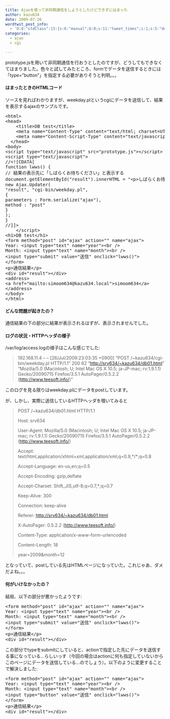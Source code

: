 ```yaml
---
title: Ajaxを使って非同期通信をしようとしたけどできずにはまった
author: kazu634
date: 2009-07-26
wordtwit_post_info:
  - 'O:8:"stdClass":13:{s:6:"manual";b:0;s:11:"tweet_times";i:1;s:5:"delay";i:0;s:7:"enabled";i:1;s:10:"separation";s:2:"60";s:7:"version";s:3:"3.7";s:14:"tweet_template";b:0;s:6:"status";i:2;s:6:"result";a:0:{}s:13:"tweet_counter";i:2;s:13:"tweet_log_ids";a:1:{i:0;i:4725;}s:9:"hash_tags";a:0:{}s:8:"accounts";a:1:{i:0;s:7:"kazu634";}}'
categories:
  - ajax
  - cgi

---
```

<div class="section">
<p>
    prototype.jsを用いて非同期通信を行おうとしたのですが、どうしてもできなくてはまりました。色々と試してみたところ、formでデータを送信するときには「type=&#8221;button&#8221;」を指定する必要がありそうと判明。。。
</p>
  
<h4>
    はまったときのHTMLコード
</h4>
  
<p>
    ソースを見ればわかりますが、weekday.plというcgiにデータを送信して、結果を表示するajaxのサンプルです。
</p>
  
<pre class="syntax-highlight">
<span class="synIdentifier">&#60;</span><span class="synStatement">html</span><span class="synIdentifier">&#62;</span>
<span class="synIdentifier">&#60;</span><span class="synStatement">head</span><span class="synIdentifier">&#62;</span>
<span class="synPreProc">    </span><span class="synIdentifier">&#60;</span><span class="synStatement">title</span><span class="synIdentifier">&#62;</span>DB test<span class="synIdentifier">&#60;/</span><span class="synStatement">title</span><span class="synIdentifier">&#62;</span>
<span class="synPreProc">    </span><span class="synIdentifier">&#60;</span><span class="synStatement">meta</span><span class="synIdentifier"> </span><span class="synType">name</span><span class="synIdentifier">=</span><span class="synConstant">&#34;Content-Type&#34;</span><span class="synIdentifier"> </span><span class="synType">content</span><span class="synIdentifier">=</span><span class="synConstant">&#34;text/html; charset=UTF-8&#34;</span><span class="synIdentifier"> /&#62;</span>
<span class="synPreProc">    </span><span class="synIdentifier">&#60;</span><span class="synStatement">meta</span><span class="synIdentifier"> </span><span class="synType">name</span><span class="synIdentifier">=</span><span class="synConstant">&#34;Content-Script-Type&#34;</span><span class="synIdentifier"> </span><span class="synType">content</span><span class="synIdentifier">=</span><span class="synConstant">&#34;text/javascript&#34;</span><span class="synIdentifier"> /&#62;</span>
<span class="synPreProc">  </span><span class="synIdentifier">&#60;/</span><span class="synStatement">head</span><span class="synIdentifier">&#62;</span>
<span class="synIdentifier">&#60;</span><span class="synStatement">body</span><span class="synIdentifier">&#62;</span>
<span class="synIdentifier">&#60;</span><span class="synStatement">script</span><span class="synIdentifier"> </span><span class="synType">type</span><span class="synIdentifier">=</span><span class="synConstant">&#34;text/javascript&#34;</span><span class="synIdentifier"> </span><span class="synType">src</span><span class="synIdentifier">=</span><span class="synConstant">&#34;prototype.js&#34;</span><span class="synIdentifier">&#62;&#60;/</span><span class="synStatement">script</span><span class="synIdentifier">&#62;</span>
<span class="synIdentifier">&#60;</span><span class="synStatement">script</span><span class="synIdentifier"> </span><span class="synType">type</span><span class="synIdentifier">=</span><span class="synConstant">&#34;text/javascript&#34;</span><span class="synIdentifier">&#62;</span>
<span class="synComment">//&#60;![CDATA[</span>
<span class="synIdentifier">function</span><span class="synSpecial"> lwws</span>()<span class="synSpecial"> </span><span class="synIdentifier">{</span>
<span class="synComment">// 結果の表示先に「しばらくお待ちください」と表示する</span>
<span class="synStatement">document</span><span class="synSpecial">.getElementById</span>(<span class="synConstant">&#34;result&#34;</span>)<span class="synSpecial">.innerHTML = </span><span class="synConstant">&#34;&#60;p&#62;しばらくお待ちください...&#60;/p&#62;&#34;</span><span class="synSpecial">;</span>
<span class="synStatement">new</span><span class="synSpecial"> Ajax.Updater</span>(
<span class="synConstant">&#34;result&#34;</span><span class="synSpecial">, </span><span class="synConstant">&#34;cgi-bin/weekday.pl&#34;</span><span class="synSpecial">,</span>
<span class="synIdentifier">{</span>
<span class="synSpecial">parameters : Form.serialize</span>(<span class="synConstant">&#34;ajax&#34;</span>)<span class="synSpecial">,</span>
<span class="synSpecial">method : </span><span class="synConstant">&#34;post&#34;</span>
<span class="synIdentifier">}</span>
)<span class="synSpecial">;</span>
<span class="synIdentifier">}</span>
<span class="synComment">//]]&#62;</span>
<span class="synSpecial">    </span><span class="synIdentifier">&#60;/</span><span class="synStatement">script</span><span class="synIdentifier">&#62;</span>
<span class="synIdentifier">&#60;</span><span class="synStatement">h1</span><span class="synIdentifier">&#62;</span>DB test<span class="synIdentifier">&#60;/</span><span class="synStatement">h1</span><span class="synIdentifier">&#62;</span>
<span class="synIdentifier">&#60;</span><span class="synStatement">form</span><span class="synIdentifier"> </span><span class="synType">method</span><span class="synIdentifier">=</span><span class="synConstant">&#34;post&#34;</span><span class="synIdentifier"> </span><span class="synType">id</span><span class="synIdentifier">=</span><span class="synConstant">&#34;ajax&#34;</span><span class="synIdentifier"> </span><span class="synType">action</span><span class="synIdentifier">=</span><span class="synConstant">&#34;&#34;</span><span class="synIdentifier"> </span><span class="synType">name</span><span class="synIdentifier">=</span><span class="synConstant">&#34;ajax&#34;</span><span class="synIdentifier">&#62;</span>
Year: <span class="synIdentifier">&#60;</span><span class="synStatement">input</span><span class="synIdentifier"> </span><span class="synType">type</span><span class="synIdentifier">=</span><span class="synConstant">&#34;text&#34;</span><span class="synIdentifier"> </span><span class="synType">name</span><span class="synIdentifier">=</span><span class="synConstant">&#34;year&#34;</span><span class="synIdentifier">&#62;&#60;</span><span class="synStatement">br</span><span class="synIdentifier"> /&#62;</span>
Month: <span class="synIdentifier">&#60;</span><span class="synStatement">input</span><span class="synIdentifier"> </span><span class="synType">type</span><span class="synIdentifier">=</span><span class="synConstant">&#34;text&#34;</span><span class="synIdentifier"> </span><span class="synType">name</span><span class="synIdentifier">=</span><span class="synConstant">&#34;month&#34;</span><span class="synIdentifier">&#62;&#60;</span><span class="synStatement">br</span><span class="synIdentifier"> /&#62;</span>
<span class="synIdentifier">&#60;</span><span class="synStatement">input</span><span class="synIdentifier"> </span><span class="synType">type</span><span class="synIdentifier">=</span><span class="synConstant">&#34;submit&#34;</span><span class="synIdentifier"> </span><span class="synType">value</span><span class="synIdentifier">=</span><span class="synConstant">&#34;送信&#34;</span><span class="synIdentifier"> </span><span class="synSpecial">onclick=&#34;lwws</span>()<span class="synSpecial">&#34;</span><span class="synIdentifier">&#62;</span>
<span class="synIdentifier">&#60;/</span><span class="synStatement">form</span><span class="synIdentifier">&#62;</span>
<span class="synIdentifier">&#60;</span><span class="synStatement">p</span><span class="synIdentifier">&#62;</span>通信結果<span class="synIdentifier">&#60;/</span><span class="synStatement">p</span><span class="synIdentifier">&#62;</span>
<span class="synIdentifier">&#60;</span><span class="synStatement">div</span><span class="synIdentifier"> </span><span class="synType">id</span><span class="synIdentifier">=</span><span class="synConstant">&#34;result&#34;</span><span class="synIdentifier">&#62;&#60;/</span><span class="synStatement">div</span><span class="synIdentifier">&#62;</span>
<span class="synIdentifier">&#60;</span><span class="synStatement">address</span><span class="synIdentifier">&#62;</span>
<span class="synIdentifier">&#60;</span><span class="synStatement">a</span><span class="synIdentifier"> </span><span class="synType">href</span><span class="synIdentifier">=</span><span class="synConstant">&#34;mailto:simoom634@kazu634.local&#34;</span><span class="synIdentifier">&#62;</span><span class="synUnderlined">simoom634</span><span class="synIdentifier">&#60;/</span><span class="synStatement">a</span><span class="synIdentifier">&#62;</span>
<span class="synIdentifier">&#60;/</span><span class="synStatement">address</span><span class="synIdentifier">&#62;</span>
<span class="synIdentifier">&#60;/</span><span class="synStatement">body</span><span class="synIdentifier">&#62;</span>
<span class="synIdentifier">&#60;/</span><span class="synStatement">html</span><span class="synIdentifier">&#62;</span>
</pre>
  
<h4>
    どんな問題が起きたの？
</h4>
  
<p>
    通信結果の下の部分に結果が表示されるはずが、表示されませんでした。
</p>
  
<h4>
    ログの状況・HTTPヘッダの様子
</h4>
  
<p>
    /var/log/access.logの様子はこんな感じでした:
</p>
  
<blockquote>
<p>
      192.168.11.4 &#8211; &#8211; [26/Jul/2009:23:03:35 +0900] &#8220;POST /~kazu634/cgi-bin/weekday.pl HTTP/1.1&#8221; 200 62 &#8220;<a href="http://srv634/~kazu634/db01.html" target="_blank">http://srv634/~kazu634/db01.html</a>&#8221; &#8220;Mozilla/5.0 (Macintosh; U; Intel Mac OS X 10.5; ja-JP-mac; rv:1.9.1.1) Gecko/20090715 Firefox/3.5.1 AutoPager/0.5.2.2 (<a href="http://www.teesoft.info/" onclick="__gaTracker('send', 'event', 'outbound-article', 'http://www.teesoft.info/', 'http://www.teesoft.info/');" target="_blank">http://www.teesoft.info/</a>)&#8221;
</p>
</blockquote>
  
<p>
    このログを見る限りはweekday.plにデータをpostしています。
</p>
  
<p>
    が、しかし、実際に送信しているHTTPヘッダを覗いてみると
</p>
  
<blockquote>
<p>
      POST /~kazu634/db01.html HTTP/1.1
</p>
    
<p>
      Host: srv634
</p>
    
<p>
      User-Agent: Mozilla/5.0 (Macintosh; U; Intel Mac OS X 10.5; ja-JP-mac; rv:1.9.1.1) Gecko/20090715 Firefox/3.5.1 AutoPager/0.5.2.2 (<a href="http://www.teesoft.info/" onclick="__gaTracker('send', 'event', 'outbound-article', 'http://www.teesoft.info/', 'http://www.teesoft.info/');" target="_blank">http://www.teesoft.info/</a>)
</p>
    
<p>
      Accept: text/html,application/xhtml+xml,application/xml;q=0.9,*/*;q=0.8
</p>
    
<p>
      Accept-Language: en-us,en;q=0.5
</p>
    
<p>
      Accept-Encoding: gzip,deflate
</p>
    
<p>
      Accept-Charset: Shift_JIS,utf-8;q=0.7,*;q=0.7
</p>
    
<p>
      Keep-Alive: 300
</p>
    
<p>
      Connection: keep-alive
</p>
    
<p>
      Referer: <a href="http://srv634/~kazu634/db01.html" target="_blank">http://srv634/~kazu634/db01.html</a>
</p>
    
<p>
      X-AutoPager: 0.5.2.2 (<a href="http://www.teesoft.info/" onclick="__gaTracker('send', 'event', 'outbound-article', 'http://www.teesoft.info/', 'http://www.teesoft.info/');" target="_blank">http://www.teesoft.info/</a>)
</p>
    
<p>
      Content-Type: application/x-www-form-urlencoded
</p>
    
<p>
      Content-Length: 18
</p>
    
<p>
      year=2009&month=12
</p>
</blockquote>
  
<p>
    となっていて、postしている先はHTMLページになっていた。これじゃあ、ダメだよね。。。
</p>
  
<h4>
    何がいけなかったの？
</h4>
  
<p>
    結局、以下の部分が悪かったようです:
</p>
  
<pre class="syntax-highlight">
<span class="synIdentifier">&#60;</span><span class="synStatement">form</span><span class="synIdentifier"> </span><span class="synType">method</span><span class="synIdentifier">=</span><span class="synConstant">&#34;post&#34;</span><span class="synIdentifier"> </span><span class="synType">id</span><span class="synIdentifier">=</span><span class="synConstant">&#34;ajax&#34;</span><span class="synIdentifier"> </span><span class="synType">action</span><span class="synIdentifier">=</span><span class="synConstant">&#34;&#34;</span><span class="synIdentifier"> </span><span class="synType">name</span><span class="synIdentifier">=</span><span class="synConstant">&#34;ajax&#34;</span><span class="synIdentifier">&#62;</span>
Year: <span class="synIdentifier">&#60;</span><span class="synStatement">input</span><span class="synIdentifier"> </span><span class="synType">type</span><span class="synIdentifier">=</span><span class="synConstant">&#34;text&#34;</span><span class="synIdentifier"> </span><span class="synType">name</span><span class="synIdentifier">=</span><span class="synConstant">&#34;year&#34;</span><span class="synIdentifier">&#62;&#60;</span><span class="synStatement">br</span><span class="synIdentifier"> /&#62;</span>
Month: <span class="synIdentifier">&#60;</span><span class="synStatement">input</span><span class="synIdentifier"> </span><span class="synType">type</span><span class="synIdentifier">=</span><span class="synConstant">&#34;text&#34;</span><span class="synIdentifier"> </span><span class="synType">name</span><span class="synIdentifier">=</span><span class="synConstant">&#34;month&#34;</span><span class="synIdentifier">&#62;&#60;</span><span class="synStatement">br</span><span class="synIdentifier"> /&#62;</span>
<span class="synIdentifier">&#60;</span><span class="synStatement">input</span><span class="synIdentifier"> </span><span class="synType">type</span><span class="synIdentifier">=</span><span class="synConstant">&#34;submit&#34;</span><span class="synIdentifier"> </span><span class="synType">value</span><span class="synIdentifier">=</span><span class="synConstant">&#34;送信&#34;</span><span class="synIdentifier"> </span><span class="synSpecial">onclick=&#34;lwws</span>()<span class="synSpecial">&#34;</span><span class="synIdentifier">&#62;</span>
<span class="synIdentifier">&#60;/</span><span class="synStatement">form</span><span class="synIdentifier">&#62;</span>
<span class="synIdentifier">&#60;</span><span class="synStatement">p</span><span class="synIdentifier">&#62;</span>通信結果<span class="synIdentifier">&#60;/</span><span class="synStatement">p</span><span class="synIdentifier">&#62;</span>
<span class="synIdentifier">&#60;</span><span class="synStatement">div</span><span class="synIdentifier"> </span><span class="synType">id</span><span class="synIdentifier">=</span><span class="synConstant">&#34;result&#34;</span><span class="synIdentifier">&#62;&#60;/</span><span class="synStatement">div</span><span class="synIdentifier">&#62;</span>
</pre>
  
<p>
    この部分でtypeをsubmitにしていると、actionで指定した先にデータを送信する事になっている…らしいっす（今回の場合はactionに何も指定していないからこのページにデータを送信している…のでしょう）。以下のように変更することで解決しました:
</p>
  
<pre class="syntax-highlight">
<span class="synIdentifier">&#60;</span><span class="synStatement">form</span><span class="synIdentifier"> </span><span class="synType">method</span><span class="synIdentifier">=</span><span class="synConstant">&#34;post&#34;</span><span class="synIdentifier"> </span><span class="synType">id</span><span class="synIdentifier">=</span><span class="synConstant">&#34;ajax&#34;</span><span class="synIdentifier"> </span><span class="synType">action</span><span class="synIdentifier">=</span><span class="synConstant">&#34;&#34;</span><span class="synIdentifier"> </span><span class="synType">name</span><span class="synIdentifier">=</span><span class="synConstant">&#34;ajax&#34;</span><span class="synIdentifier">&#62;</span>
Year: <span class="synIdentifier">&#60;</span><span class="synStatement">input</span><span class="synIdentifier"> </span><span class="synType">type</span><span class="synIdentifier">=</span><span class="synConstant">&#34;text&#34;</span><span class="synIdentifier"> </span><span class="synType">name</span><span class="synIdentifier">=</span><span class="synConstant">&#34;year&#34;</span><span class="synIdentifier">&#62;&#60;</span><span class="synStatement">br</span><span class="synIdentifier"> /&#62;</span>
Month: <span class="synIdentifier">&#60;</span><span class="synStatement">input</span><span class="synIdentifier"> </span><span class="synType">type</span><span class="synIdentifier">=</span><span class="synConstant">&#34;text&#34;</span><span class="synIdentifier"> </span><span class="synType">name</span><span class="synIdentifier">=</span><span class="synConstant">&#34;month&#34;</span><span class="synIdentifier">&#62;&#60;</span><span class="synStatement">br</span><span class="synIdentifier"> /&#62;</span>
<span class="synIdentifier">&#60;</span><span class="synStatement">input</span><span class="synIdentifier"> </span><span class="synType">type</span><span class="synIdentifier">=</span><span class="synConstant">&#34;button&#34;</span><span class="synIdentifier"> </span><span class="synType">value</span><span class="synIdentifier">=</span><span class="synConstant">&#34;送信&#34;</span><span class="synIdentifier"> </span><span class="synSpecial">onclick=&#34;lwws</span>()<span class="synSpecial">&#34;</span><span class="synIdentifier">&#62;</span>
<span class="synIdentifier">&#60;/</span><span class="synStatement">form</span><span class="synIdentifier">&#62;</span>
<span class="synIdentifier">&#60;</span><span class="synStatement">p</span><span class="synIdentifier">&#62;</span>通信結果<span class="synIdentifier">&#60;/</span><span class="synStatement">p</span><span class="synIdentifier">&#62;</span>
<span class="synIdentifier">&#60;</span><span class="synStatement">div</span><span class="synIdentifier"> </span><span class="synType">id</span><span class="synIdentifier">=</span><span class="synConstant">&#34;result&#34;</span><span class="synIdentifier">&#62;&#60;/</span><span class="synStatement">div</span><span class="synIdentifier">&#62;</span>
</pre>
</div>
